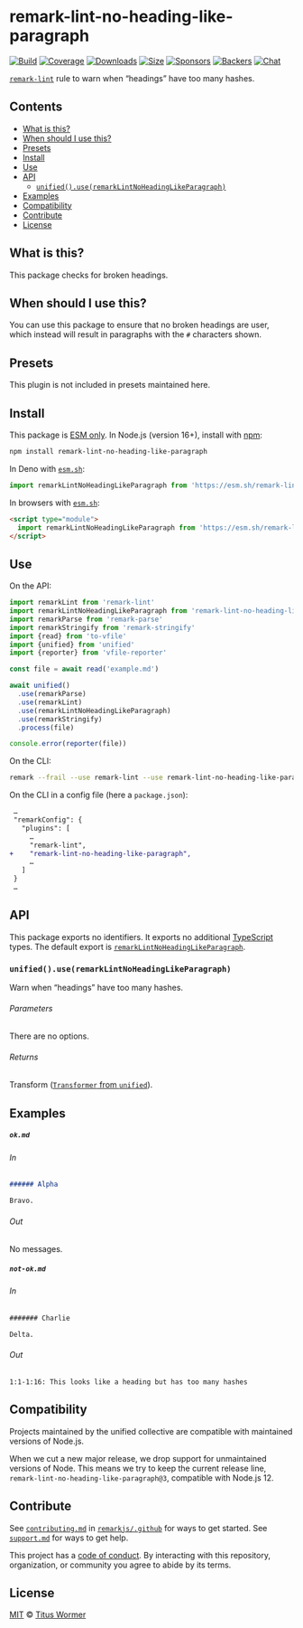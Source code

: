 <!--This file is generated-->

# remark-lint-no-heading-like-paragraph

[![Build][badge-build-image]][badge-build-url]
[![Coverage][badge-coverage-image]][badge-coverage-url]
[![Downloads][badge-downloads-image]][badge-downloads-url]
[![Size][badge-size-image]][badge-size-url]
[![Sponsors][badge-funding-sponsors-image]][badge-funding-url]
[![Backers][badge-funding-backers-image]][badge-funding-url]
[![Chat][badge-chat-image]][badge-chat-url]

[`remark-lint`][github-remark-lint] rule to warn when “headings” have too many hashes.

## Contents

* [What is this?](#what-is-this)
* [When should I use this?](#when-should-i-use-this)
* [Presets](#presets)
* [Install](#install)
* [Use](#use)
* [API](#api)
  * [`unified().use(remarkLintNoHeadingLikeParagraph)`](#unifieduseremarklintnoheadinglikeparagraph)
* [Examples](#examples)
* [Compatibility](#compatibility)
* [Contribute](#contribute)
* [License](#license)

## What is this?

This package checks for broken headings.

## When should I use this?

You can use this package to ensure that no broken headings are user, which
instead will result in paragraphs with the `#` characters shown.

## Presets

This plugin is not included in presets maintained here.

## Install

This package is [ESM only][github-gist-esm].
In Node.js (version 16+),
install with [npm][npm-install]:

```sh
npm install remark-lint-no-heading-like-paragraph
```

In Deno with [`esm.sh`][esm-sh]:

```js
import remarkLintNoHeadingLikeParagraph from 'https://esm.sh/remark-lint-no-heading-like-paragraph@3'
```

In browsers with [`esm.sh`][esm-sh]:

```html
<script type="module">
  import remarkLintNoHeadingLikeParagraph from 'https://esm.sh/remark-lint-no-heading-like-paragraph@3?bundle'
</script>
```

## Use

On the API:

```js
import remarkLint from 'remark-lint'
import remarkLintNoHeadingLikeParagraph from 'remark-lint-no-heading-like-paragraph'
import remarkParse from 'remark-parse'
import remarkStringify from 'remark-stringify'
import {read} from 'to-vfile'
import {unified} from 'unified'
import {reporter} from 'vfile-reporter'

const file = await read('example.md')

await unified()
  .use(remarkParse)
  .use(remarkLint)
  .use(remarkLintNoHeadingLikeParagraph)
  .use(remarkStringify)
  .process(file)

console.error(reporter(file))
```

On the CLI:

```sh
remark --frail --use remark-lint --use remark-lint-no-heading-like-paragraph .
```

On the CLI in a config file (here a `package.json`):

```diff
 …
 "remarkConfig": {
   "plugins": [
     …
     "remark-lint",
+    "remark-lint-no-heading-like-paragraph",
     …
   ]
 }
 …
```

## API

This package exports no identifiers.
It exports no additional [TypeScript][typescript] types.
The default export is
[`remarkLintNoHeadingLikeParagraph`][api-remark-lint-no-heading-like-paragraph].

### `unified().use(remarkLintNoHeadingLikeParagraph)`

Warn when “headings” have too many hashes.

###### Parameters

There are no options.

###### Returns

Transform ([`Transformer` from `unified`][github-unified-transformer]).

## Examples

##### `ok.md`

###### In

```markdown
###### Alpha

Bravo.
```

###### Out

No messages.

##### `not-ok.md`

###### In

```markdown
####### Charlie

Delta.
```

###### Out

```text
1:1-1:16: This looks like a heading but has too many hashes
```

## Compatibility

Projects maintained by the unified collective are compatible with maintained
versions of Node.js.

When we cut a new major release, we drop support for unmaintained versions of
Node.
This means we try to keep the current release line,
`remark-lint-no-heading-like-paragraph@3`,
compatible with Node.js 12.

## Contribute

See [`contributing.md`][github-dotfiles-contributing] in [`remarkjs/.github`][github-dotfiles-health] for ways
to get started.
See [`support.md`][github-dotfiles-support] for ways to get help.

This project has a [code of conduct][github-dotfiles-coc].
By interacting with this repository, organization, or community you agree to
abide by its terms.

## License

[MIT][file-license] © [Titus Wormer][author]

[api-remark-lint-no-heading-like-paragraph]: #unifieduseremarklintnoheadinglikeparagraph

[author]: https://wooorm.com

[badge-build-image]: https://github.com/remarkjs/remark-lint/workflows/main/badge.svg

[badge-build-url]: https://github.com/remarkjs/remark-lint/actions

[badge-chat-image]: https://img.shields.io/badge/chat-discussions-success.svg

[badge-chat-url]: https://github.com/remarkjs/remark/discussions

[badge-coverage-image]: https://img.shields.io/codecov/c/github/remarkjs/remark-lint.svg

[badge-coverage-url]: https://codecov.io/github/remarkjs/remark-lint

[badge-downloads-image]: https://img.shields.io/npm/dm/remark-lint-no-heading-like-paragraph.svg

[badge-downloads-url]: https://www.npmjs.com/package/remark-lint-no-heading-like-paragraph

[badge-funding-backers-image]: https://opencollective.com/unified/backers/badge.svg

[badge-funding-sponsors-image]: https://opencollective.com/unified/sponsors/badge.svg

[badge-funding-url]: https://opencollective.com/unified

[badge-size-image]: https://img.shields.io/bundlejs/size/remark-lint-no-heading-like-paragraph

[badge-size-url]: https://bundlejs.com/?q=remark-lint-no-heading-like-paragraph

[esm-sh]: https://esm.sh

[file-license]: https://github.com/remarkjs/remark-lint/blob/main/license

[github-dotfiles-coc]: https://github.com/remarkjs/.github/blob/main/code-of-conduct.md

[github-dotfiles-contributing]: https://github.com/remarkjs/.github/blob/main/contributing.md

[github-dotfiles-health]: https://github.com/remarkjs/.github

[github-dotfiles-support]: https://github.com/remarkjs/.github/blob/main/support.md

[github-gist-esm]: https://gist.github.com/sindresorhus/a39789f98801d908bbc7ff3ecc99d99c

[github-remark-lint]: https://github.com/remarkjs/remark-lint

[github-unified-transformer]: https://github.com/unifiedjs/unified#transformer

[npm-install]: https://docs.npmjs.com/cli/install

[typescript]: https://www.typescriptlang.org
